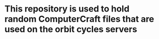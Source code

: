 # This repository is used to hold random ComputerCraft files that are used on the orbit cycles servers

